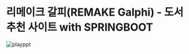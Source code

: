 # 리메이크 갈피(REMAKE Galphi) - 도서 추천 사이트 with SPRINGBOOT
![playppt](https://github.com/hn922003/remake_galphi/assets/160821626/e902d0b4-0a41-4b9e-bb0a-d6df7d9dd0a6)
